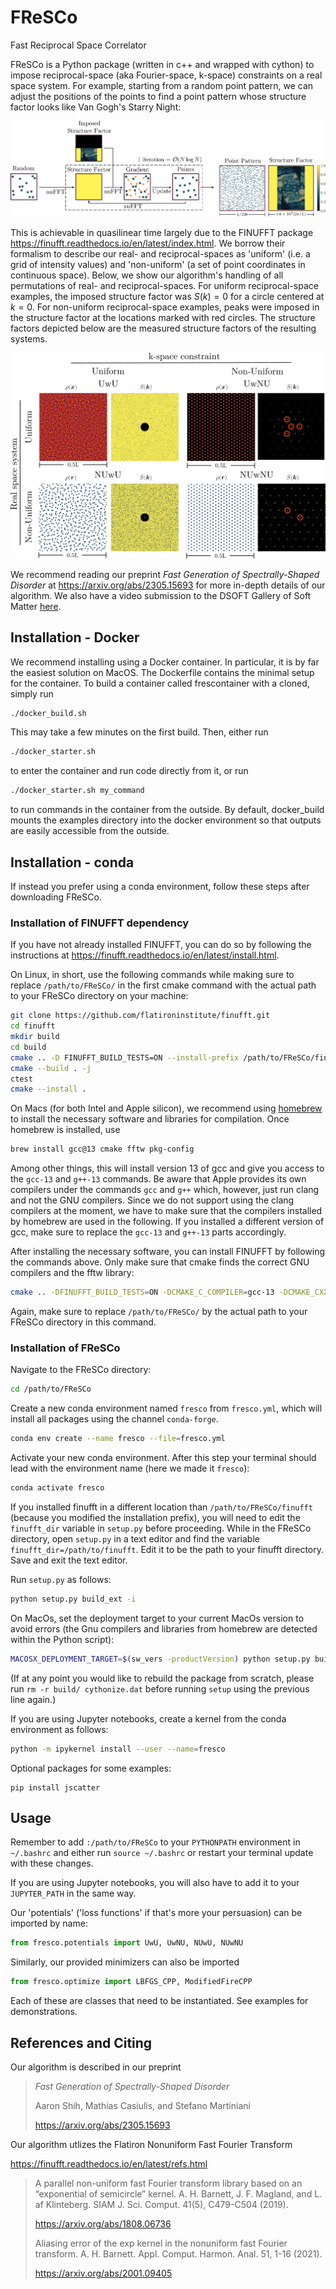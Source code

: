 # FReSCo
Fast Reciprocal Space Correlator

FReSCo is a Python package (written in c++ and wrapped with cython) to impose reciprocal-space (aka Fourier-space, k-space) constraints on a real space system. For example, starting from a random point pattern, we can adjust the positions of the points to find a point pattern whose structure factor looks like Van Gogh's Starry Night:

![](./images/fresco_diagram.png)

This is achievable in quasilinear time largely due to the FINUFFT package https://finufft.readthedocs.io/en/latest/index.html. We borrow their formalism to describe our real- and reciprocal-spaces as 'uniform' (i.e. a grid of intensity values) and 'non-uniform' (a set of point coordinates in continuous space).
Below, we show our algorithm's handling of all permutations of real- and reciprocal-spaces.
For uniform reciprocal-space examples, the imposed structure factor was $S(k)=0$ for a circle centered at $k=0$.
For non-uniform reciprocal-space examples, peaks were imposed in the structure factor at the locations marked with red circles.
The structure factors depicted below are the measured structure factors of the resulting systems.

![](./images/uniform_nonuniform.png)

We recommend reading our preprint *Fast Generation of Spectrally-Shaped Disorder* at https://arxiv.org/abs/2305.15693 for more in-depth details of our algorithm. We also have a video submission to the DSOFT Gallery of Soft Matter [here](https://www.youtube.com/watch?v=A-CNb0IMXQw).

## Installation - Docker

We recommend installing using a Docker container. In particular, it is by far the easiest solution on MacOS.
The Dockerfile contains the minimal setup for the container. To build a container called frescontainer with a cloned, simply run

```bash
./docker_build.sh
```

This may take a few minutes on the first build.
Then, either run

```bash
./docker_starter.sh
```

to enter the container and run code directly from it, or run

```bash
./docker_starter.sh my_command
```

to run commands in the container from the outside.
By default, docker_build mounts the examples directory into the docker environment so that outputs are easily accessible from the outside.

## Installation - conda

If instead you prefer using a conda environment, follow these steps after downloading FReSCo.

### Installation of FINUFFT dependency

If you have not already installed FINUFFT, you can do so by following the instructions 
at https://finufft.readthedocs.io/en/latest/install.html.

On Linux, in short, use the following commands while making sure to replace `/path/to/FReSCo/` in the first cmake 
command with the actual path to your FReSCo directory on your machine:

```bash
git clone https://github.com/flatironinstitute/finufft.git
cd finufft
mkdir build
cd build
cmake .. -D FINUFFT_BUILD_TESTS=ON --install-prefix /path/to/FReSCo/finufft
cmake --build . -j
ctest
cmake --install .
```

On Macs (for both Intel and Apple silicon), we recommend using
[homebrew](https://brew.sh) to install the necessary software
and libraries for compilation. Once homebrew is installed, use

```bash
brew install gcc@13 cmake fftw pkg-config
```

Among other things, this will install version 13 of gcc and give you
access to the `gcc-13` and `g++-13` commands. Be aware that Apple
provides its own compilers under the commands `gcc` and `g++` which,
however, just run clang and not the GNU compilers. Since we do not
support using the clang compilers at the moment, we have to make
sure that the compilers installed by homebrew are used in the
following. If you installed a different version of gcc, make sure to
replace the `gcc-13` and `g++-13` parts accordingly.

After installing the necessary software, you can install FINUFFT by following the
commands above. Only make sure that cmake finds the correct GNU compilers and the fftw library:

```bash
cmake .. -DFINUFFT_BUILD_TESTS=ON -DCMAKE_C_COMPILER=gcc-13 -DCMAKE_CXX_COMPILER=g++-13 -DCMAKE_PREFIX_PATH=$(brew --prefix fftw) --install-prefix /path/to/FReSCo/finufft
```

Again, make sure to replace `/path/to/FReSCo/` by the actual path to your FReSCo directory in this command.

### Installation of FReSCo

Navigate to the FReSCo directory:

```bash
cd /path/to/FReSCo
```

Create a new conda environment named `fresco` from `fresco.yml`, which will install all packages using the channel `conda-forge`.

```bash
conda env create --name fresco --file=fresco.yml
```

Activate your new conda environment. After this step your terminal should lead with the environment name (here we made it `fresco`):

```bash
conda activate fresco
```

If you installed finufft in a different location than `/path/to/FReSCo/finufft` (because you modified the installation 
prefix), you will need to edit the `finufft_dir` variable in `setup.py` before proceeding. While in the FReSCo 
directory, open `setup.py` in a text editor and find the variable `finufft_dir=/path/to/finufft`. Edit it to be the path 
to your finufft directory. Save and exit the text editor.

Run `setup.py` as follows:

```bash
python setup.py build_ext -i
```

On MacOs, set the deployment target to your current MacOs version to avoid errors (the Gnu compilers and libraries from 
homebrew are detected within the Python script):

```bash
MACOSX_DEPLOYMENT_TARGET=$(sw_vers -productVersion) python setup.py build_ext -i
```

(If at any point you would like to rebuild the package from scratch, please run `rm -r build/ cythonize.dat` before 
running `setup` using the previous line again.)

If you are using Jupyter notebooks, create a kernel from the conda environment as follows:

```bash
python -m ipykernel install --user --name=fresco
```

Optional packages for some examples:

```
pip install jscatter
```

## Usage

Remember to add `:/path/to/FReSCo` to your `PYTHONPATH` environment in `~/.bashrc` and either run `source ~/.bashrc`
 or restart your terminal update with these changes.

If you are using Jupyter notebooks, you will also have to add it to your `JUPYTER_PATH` in the same way. 

Our 'potentials' ('loss functions' if that's more your persuasion) can be imported by name:

```python
from fresco.potentials import UwU, UwNU, NUwU, NUwNU
```

Similarly, our provided minimizers can also be imported

```python
from fresco.optimize import LBFGS_CPP, ModifiedFireCPP
```

Each of these are classes that need to be instantiated. See examples for demonstrations.

## References and Citing

Our algorithm is described in our preprint

> *Fast Generation of Spectrally-Shaped Disorder*
> 
> Aaron Shih, Mathias Casiulis, and Stefano Martiniani
>
> https://arxiv.org/abs/2305.15693

Our algorithm utlizes the Flatiron Nonuniform Fast Fourier Transform

https://finufft.readthedocs.io/en/latest/refs.html

> A parallel non-uniform fast Fourier transform library based on an “exponential of semicircle” kernel. A. H. Barnett, J. F. Magland, and L. af Klinteberg. SIAM J. Sci. Comput. 41(5), C479-C504 (2019).
>
> https://arxiv.org/abs/1808.06736
> 
> Aliasing error of the exp kernel in the nonuniform fast Fourier transform. A. H. Barnett. Appl. Comput. Harmon. Anal. 51, 1-16 (2021).
>
> https://arxiv.org/abs/2001.09405



